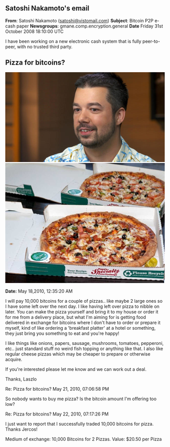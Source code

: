 ## Satoshi Nakamoto's email

**From**: Satoshi Nakamoto (satoshi@vistomail.com)
**Subject**: Bitcoin P2P e-cash paper
**Newsgroups**: gmane.comp.encryption.general
**Date** Friday 31st October 2008 18:10:00 UTC

I have been working on a new electronic cash system that is fully peer-to-peer, with no trusted third party.

## Pizza for bitcoins?

![Laszlo](imgs/Laszlo.jpg)
![Laszlo's pizza](imgs/Laszlospizza.jpg)

<!-- <img src="imgs/Laszlo.jpg", width="200"/> -->

**Date:** May 18,2010, 12:35:20 AM

I will pay 10,000 bitcoins for a couple of pizzas.. like maybe 2 large ones so I have some left over the next day. I like having left over pizza to nibble on later. You can make the pizza yourself and bring it to my house or order it for me from a delivery place, but what I'm aiming for is getting food delivered in exchange for bitcoins where I don't have to order or prepare it myself, kind of like ordering a 'breakfast platter' at a hotel or something, they just bring you something to eat and you're happy!

I like things like onions, papers, sausage, mushrooms, tomatoes, pepperoni, etc.. just standard stuff no weird fish topping or anything like that. I also like regular cheese pizzas which may be cheaper to prepare or otherwise acquire.

If you're interested please let me know and we can work out a deal.

Thanks,
Laszlo

Re: Pizza for bitcoins?
May 21, 2010, 07:06:58 PM

So nobody wants to buy me pizza? Is the bitcoin amount I'm offering too low?

Re: Pizza for bitcoins?
May 22, 2010, 07:17:26 PM

I just want to report that I successfully traded 10,000 bitcoins for pizza.
Thanks Jercos!

Medium of exchange: 10,000 Bitcoins for 2 Pizzas.
Value: $20.50 per Pizza
